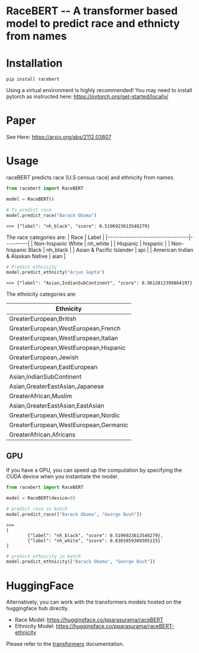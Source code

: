 # RaceBERT -- A transformer based model to predict race and ethnicty from names

# Installation

```
pip install racebert
```
Using a virtual environment is highly recommended!
You may need to install pytorch as instructed here: https://pytorch.org/get-started/locally/

# Paper
See Here: https://arxiv.org/abs/2112.03807

# Usage
raceBERT predicts race (U.S census race) and ethnicity from names. 

```python
from racebert import RaceBERT

model = RaceBERT()

# To predict race
model.predict_race("Barack Obama")
```

```
>>> {"label": "nh_black", "score": 0.5196923613548279}
```

The race categories are:
| Race                             | Label    |
|----------------------------------|----------|
| Non-hispanic White               | nh_white |
| Hispanic                         | hispanic |
| Non-hispanic Black               | nh_black |
| Asian & Pacific Islander         | api      |
| American Indian & Alaskan Native | aian     |


```python
# Predict ethnicity
model.predict_ethnicty("Arjun Gupta")
```
```
>>> {"label": "Asian,IndianSubContinent", "score": 0.9612812399864197}
```
The ethnicity categories are:

| Ethnicity                             |
|---------------------------------------|
| GreaterEuropean,British               |
| GreaterEuropean,WestEuropean,French   |
| GreaterEuropean,WestEuropean,Italian  |
| GreaterEuropean,WestEuropean,Hispanic |
| GreaterEuropean,Jewish                |
| GreaterEuropean,EastEuropean          |
| Asian,IndianSubContinent              |
| Asian,GreaterEastAsian,Japanese       |
| GreaterAfrican,Muslim                 |
| Asian,GreaterEastAsian,EastAsian      |
| GreaterEuropean,WestEuropean,Nordic   |
| GreaterEuropean,WestEuropean,Germanic |
| GreaterAfrican,Africans               |

## GPU

If you have a GPU, you can speed up the computation by specifying the CUDA device when you instantiate the model. 

```python
from racebert import RaceBERT

model = RaceBERT(device=0)

# predict race in batch
model.predict_race(["Barack Obama", "George Bush"])
```
```
>>>
[
        {"label": "nh_black", "score": 0.5196923613548279},
        {"label": "nh_white", "score": 0.8365859389305115}
]
```

```python
# predict ethnicity in batch
model.predict_ethnicity(["Barack Obama", "George Bush"])
```
# HuggingFace 

Alternatively, you can work with the transformers models hosted on the huggingface hub directly.

- Race Model: https://huggingface.co/pparasurama/raceBERT
- Ethnicity Model: https://huggingface.co/pparasurama/raceBERT-ethnicity

Please refer to the [transformers](https://huggingface.co/transformers/) documentation.